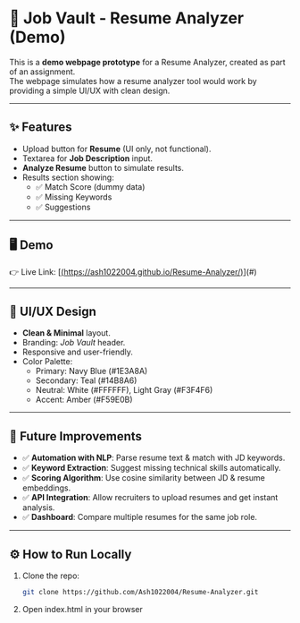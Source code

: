 # 📄 Job Vault - Resume Analyzer (Demo)

This is a **demo webpage prototype** for a Resume Analyzer, created as part of an assignment.  
The webpage simulates how a resume analyzer tool would work by providing a simple UI/UX with clean design.

---

## ✨ Features
- Upload button for **Resume** (UI only, not functional).
- Textarea for **Job Description** input.
- **Analyze Resume** button to simulate results.
- Results section showing:
  - ✅ Match Score (dummy data)  
  - ✅ Missing Keywords  
  - ✅ Suggestions  

---

## 🖥️ Demo
👉 Live Link: [[(https://ash1022004.github.io/Resume-Analyzer/)](https://ash1022004.github.io/Resume-Analyzer/)](#)  

---

## 🎨 UI/UX Design
- **Clean & Minimal** layout.  
- Branding: *Job Vault* header.  
- Responsive and user-friendly.  
- Color Palette:  
  - Primary: Navy Blue (#1E3A8A)  
  - Secondary: Teal (#14B8A6)  
  - Neutral: White (#FFFFFF), Light Gray (#F3F4F6)  
  - Accent: Amber (#F59E0B)  

---

## 🚀 Future Improvements
- ✅ **Automation with NLP**: Parse resume text & match with JD keywords.  
- ✅ **Keyword Extraction**: Suggest missing technical skills automatically.  
- ✅ **Scoring Algorithm**: Use cosine similarity between JD & resume embeddings.  
- ✅ **API Integration**: Allow recruiters to upload resumes and get instant analysis.  
- ✅ **Dashboard**: Compare multiple resumes for the same job role.  

---

## ⚙️ How to Run Locally
1. Clone the repo:  
   ```bash
   git clone https://github.com/Ash1022004/Resume-Analyzer.git
2. Open index.html in your browser
